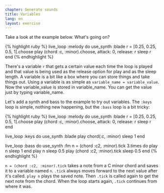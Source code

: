 ```yaml
---
chapter: Generate sounds
title: Variables
lang: en
layout: exercise
---
```


Take a look at the example below. What's going on?

{% highlight ruby %}
live_loop :melody do
  use_synth :blade
  r = [0.25, 0.25, 0.5, 1].choose
  play (chord :c, :minor).choose, attack: 0, release: r
  sleep r
end
{% endhighlight %}

There's a variable `r` that gets a certain value each time the loop is played and that value is being used as the release option for play and as the sleep length. A variable is a bit like a box where you can store things and take things out. Using a variable is as simple as `variable_name = variable_value`. Now the variable_value is stored in variable_name. You can get the value just by typing variable_name.

Let's add a synth and bass to the example to try out variables. The `:keys` loop is simple, nothing new happening, but the `:bass` loop is a bit tricky:

{% highlight ruby %}
live_loop :melody do
  use_synth :blade
  r = [0.25, 0.25, 0.5, 1].choose
  play (chord :c, :minor).choose, attack: 0, release: r
  sleep r
end

live_loop :keys do
  use_synth :blade
  play chord(:c, :minor)
  sleep 1
end

live_loop :bass do
  use_synth :fm
  n = (chord :c2, :minor).tick
  3.times do
    play n
    sleep 1
  end
  play n
  sleep 0.5
  play (chord :c2, :minor).tick
  sleep 0.5
end
{% endhighlight %}

`n = (chord :c2, :minor).tick` takes a note from a C minor chord and saves it to a variable named `n`. `.tick` always moves forward to the next value after it's called. `play n` plays the saved note. Then `.tick` is called again to get the next note from the chord. When the loop starts again, `.tick` continues from where it was.
